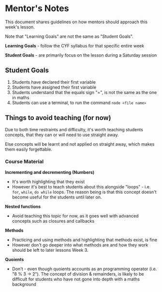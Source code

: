 # Mentor's Notes
This document shares guidelines on how mentors should approach this week's lesson.

Note that "Learning Goals" are not the same as "Student Goals".

**Learning Goals** - follow the CYF syllabus for that specific entire week

**Student Goals** - are primarily focus on the lesson during a Saturday session

## Student Goals

1. Students have declared their first variable
2. Students have assigned their first variable
3. Students understand that the equals sign "=", is not the same as the one in maths
4. Students can use a terminal, to run the command `node <file name>`



## Things to avoid teaching (for now)
Due to both time restraints and difficulty, it's worth teaching students concepts, that they can or will need to use straight away.

Else concepts will be learnt and not applied on straight away, which makes them easily forgettable.

### Course Material
**Incrementing and decrementing (Numbers)**
- It's worth highlighting that they exist
- However it's best to teach students about this alongside "loops"  - i.e. `for`, `while`, `do while` loops. The reason being is that this concept doesn't become useful for the students until later on. 

**Nested functions**
- Avoid teaching this topic for now, as it goes well with advanced concepts such as closures and callbacks

**Methods**
  - Practicing and using methods and highlighting that methods exist, is fine
  - However don't go deeper into what methods are and how they work should be left to later lessons Week 3.


**Quoients**
  - Don't - even though quoients accounts as an programming operator (i.e. "8 % 3 -> 2"). The concept of division & remainders, is likely to be difficult for students who have not gone into depth with a maths background